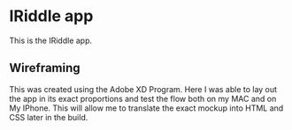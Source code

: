 # IRiddle app
This is the IRiddle app.

## Wireframing
This was created using the Adobe XD Program.
Here I was able to lay out the app in its exact proportions and 
test the flow both on my MAC and on My IPhone.
This will allow me to translate the exact mockup into HTML and CSS later in the build.

